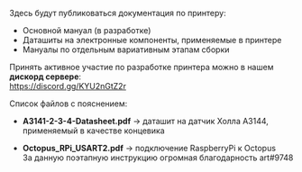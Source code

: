 Здесь будут публиковаться документация по принтеру:
* Основной мануал (в разработке)
* Даташиты на электронные компоненты, применяемые в принтере
* Мануалы по отдельным вариативным этапам сборки

Принять активное участие по разработке принтера можно в нашем **дискорд сервере**:  
https://discord.gg/KYU2nGtZ2r

Список файлов с пояснением:

* **A3141-2-3-4-Datasheet.pdf** -> даташит на датчик Холла A3144, применяемый в качестве концевика

* **Octopus_RPi_USART2.pdf** -> подключение RaspberryPi к Octopus  
За данную поэтапную инструкцию огромная благодарность art#9748
